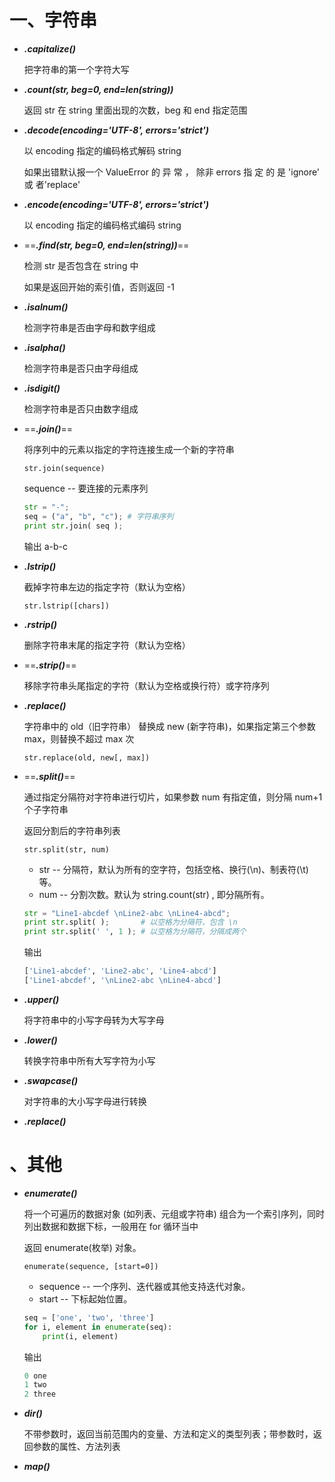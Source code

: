 # 一、字符串



- ***.capitalize()***

    把字符串的第一个字符大写

- ***.count(str, beg=0, end=len(string))***

    返回 str 在 string 里面出现的次数，beg 和 end 指定范围

- ***.decode(encoding='UTF-8', errors='strict')***

    以 encoding 指定的编码格式解码 string

    如果出错默认报一个 ValueError 的 异 常 ， 除非 errors 指 定 的 是 'ignore' 或 者'replace'

- ***.encode(encoding='UTF-8', errors='strict')***

    以 encoding 指定的编码格式编码 string

- ==***.find(str, beg=0, end=len(string))***==

    检测 str 是否包含在 string 中

    如果是返回开始的索引值，否则返回 -1

- ***.isalnum()***

    检测字符串是否由字母和数字组成

- ***.isalpha()***

    检测字符串是否只由字母组成

- ***.isdigit()***

    检测字符串是否只由数字组成

- ==***.join()***==

    将序列中的元素以指定的字符连接生成一个新的字符串

    `str.join(sequence)`

    sequence -- 要连接的元素序列

    ```python
    str = "-";
    seq = ("a", "b", "c"); # 字符串序列
    print str.join( seq );
    ```

    输出 a-b-c

- ***.lstrip()***

    截掉字符串左边的指定字符（默认为空格）

    `str.lstrip([chars])`

- ***.rstrip()***

    删除字符串末尾的指定字符（默认为空格）

- ==***.strip()***==

    移除字符串头尾指定的字符（默认为空格或换行符）或字符序列

- ***.replace()***

    字符串中的 old（旧字符串） 替换成 new (新字符串)，如果指定第三个参数 max，则替换不超过 max 次

    `str.replace(old, new[, max])`

- ==***.split()***==

    通过指定分隔符对字符串进行切片，如果参数 num 有指定值，则分隔 num+1 个子字符串

    返回分割后的字符串列表

    `str.split(str, num)`

    - str -- 分隔符，默认为所有的空字符，包括空格、换行(\n)、制表符(\t)等。
    - num -- 分割次数。默认为 string.count(str) , 即分隔所有。

    ```python
    str = "Line1-abcdef \nLine2-abc \nLine4-abcd";
    print str.split( );       # 以空格为分隔符，包含 \n
    print str.split(' ', 1 ); # 以空格为分隔符，分隔成两个
    ```

    输出

    ```python
    ['Line1-abcdef', 'Line2-abc', 'Line4-abcd']
    ['Line1-abcdef', '\nLine2-abc \nLine4-abcd']
    ```

- ***.upper()***

    将字符串中的小写字母转为大写字母

- ***.lower()***

    转换字符串中所有大写字符为小写

- ***.swapcase()***

    对字符串的大小写字母进行转换

- ***.replace()***

# 、其他

- ***enumerate()***

    将一个可遍历的数据对象 (如列表、元组或字符串) 组合为一个索引序列，同时列出数据和数据下标，一般用在 for 循环当中

    返回 enumerate(枚举) 对象。

    `enumerate(sequence, [start=0])`

    - sequence -- 一个序列、迭代器或其他支持迭代对象。
    - start -- 下标起始位置。

    ```python
    seq = ['one', 'two', 'three']
    for i, element in enumerate(seq):
    	print(i, element)
    ```

    输出

    ```python
    0 one
    1 two
    2 three
    ```

- ***dir()***

    不带参数时，返回当前范围内的变量、方法和定义的类型列表；带参数时，返回参数的属性、方法列表

- ***map()***